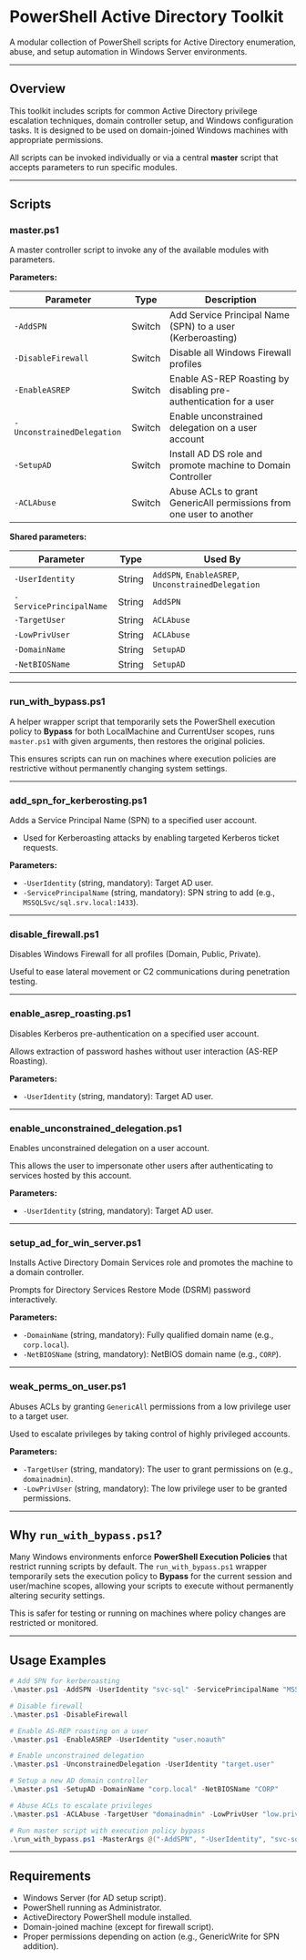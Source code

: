 # PowerShell Active Directory Toolkit

A modular collection of PowerShell scripts for Active Directory enumeration, abuse, and setup automation in Windows Server environments.

---

## Overview

This toolkit includes scripts for common Active Directory privilege escalation techniques, domain controller setup, and Windows configuration tasks. It is designed to be used on domain-joined Windows machines with appropriate permissions.

All scripts can be invoked individually or via a central **master** script that accepts parameters to run specific modules.

---

## Scripts

### master.ps1

A master controller script to invoke any of the available modules with parameters.

**Parameters:**

| Parameter                  | Type   | Description                                                         |
| -------------------------- | ------ | ------------------------------------------------------------------- |
| `-AddSPN`                  | Switch | Add Service Principal Name (SPN) to a user (Kerberoasting)          |
| `-DisableFirewall`         | Switch | Disable all Windows Firewall profiles                               |
| `-EnableASREP`             | Switch | Enable AS-REP Roasting by disabling pre-authentication for a user   |
| `-UnconstrainedDelegation` | Switch | Enable unconstrained delegation on a user account                   |
| `-SetupAD`                 | Switch | Install AD DS role and promote machine to Domain Controller         |
| `-ACLAbuse`                | Switch | Abuse ACLs to grant GenericAll permissions from one user to another |

**Shared parameters:**

| Parameter               | Type   | Used By                                            |
| ----------------------- | ------ | -------------------------------------------------- |
| `-UserIdentity`         | String | `AddSPN`, `EnableASREP`, `UnconstrainedDelegation` |
| `-ServicePrincipalName` | String | `AddSPN`                                           |
| `-TargetUser`           | String | `ACLAbuse`                                         |
| `-LowPrivUser`          | String | `ACLAbuse`                                         |
| `-DomainName`           | String | `SetupAD`                                          |
| `-NetBIOSName`          | String | `SetupAD`                                          |

---

### run_with_bypass.ps1

A helper wrapper script that temporarily sets the PowerShell execution policy to **Bypass** for both LocalMachine and CurrentUser scopes, runs `master.ps1` with given arguments, then restores the original policies.

This ensures scripts can run on machines where execution policies are restrictive without permanently changing system settings.

---

### add_spn_for_kerberosting.ps1

Adds a Service Principal Name (SPN) to a specified user account.

- Used for Kerberoasting attacks by enabling targeted Kerberos ticket requests.

**Parameters:**

- `-UserIdentity` (string, mandatory): Target AD user.
- `-ServicePrincipalName` (string, mandatory): SPN string to add (e.g., `MSSQLSvc/sql.srv.local:1433`).

---

### disable_firewall.ps1

Disables Windows Firewall for all profiles (Domain, Public, Private).

Useful to ease lateral movement or C2 communications during penetration testing.

---

### enable_asrep_roasting.ps1

Disables Kerberos pre-authentication on a specified user account.

Allows extraction of password hashes without user interaction (AS-REP Roasting).

**Parameters:**

- `-UserIdentity` (string, mandatory): Target AD user.

---

### enable_unconstrained_delegation.ps1

Enables unconstrained delegation on a user account.

This allows the user to impersonate other users after authenticating to services hosted by this account.

**Parameters:**

- `-UserIdentity` (string, mandatory): Target AD user.

---

### setup_ad_for_win_server.ps1

Installs Active Directory Domain Services role and promotes the machine to a domain controller.

Prompts for Directory Services Restore Mode (DSRM) password interactively.

**Parameters:**

- `-DomainName` (string, mandatory): Fully qualified domain name (e.g., `corp.local`).
- `-NetBIOSName` (string, mandatory): NetBIOS domain name (e.g., `CORP`).

---

### weak_perms_on_user.ps1

Abuses ACLs by granting `GenericAll` permissions from a low privilege user to a target user.

Used to escalate privileges by taking control of highly privileged accounts.

**Parameters:**

- `-TargetUser` (string, mandatory): The user to grant permissions on (e.g., `domainadmin`).
- `-LowPrivUser` (string, mandatory): The low privilege user to be granted permissions.

---

## Why `run_with_bypass.ps1`?

Many Windows environments enforce **PowerShell Execution Policies** that restrict running scripts by default. The `run_with_bypass.ps1` wrapper temporarily sets the execution policy to **Bypass** for the current session and user/machine scopes, allowing your scripts to execute without permanently altering security settings.

This is safer for testing or running on machines where policy changes are restricted or monitored.

---

## Usage Examples

```powershell
# Add SPN for kerberoasting
.\master.ps1 -AddSPN -UserIdentity "svc-sql" -ServicePrincipalName "MSSQLSvc/sql.srv.local:1433"

# Disable firewall
.\master.ps1 -DisableFirewall

# Enable AS-REP roasting on a user
.\master.ps1 -EnableASREP -UserIdentity "user.noauth"

# Enable unconstrained delegation
.\master.ps1 -UnconstrainedDelegation -UserIdentity "target.user"

# Setup a new AD domain controller
.\master.ps1 -SetupAD -DomainName "corp.local" -NetBIOSName "CORP"

# Abuse ACLs to escalate privileges
.\master.ps1 -ACLAbuse -TargetUser "domainadmin" -LowPrivUser "low.priv"

# Run master script with execution policy bypass
.\run_with_bypass.ps1 -MasterArgs @("-AddSPN", "-UserIdentity", "svc-sql", "-ServicePrincipalName", "MSSQLSvc/sql.srv.local:1433")
```

---

## Requirements

- Windows Server (for AD setup script).
- PowerShell running as Administrator.
- ActiveDirectory PowerShell module installed.
- Domain-joined machine (except for firewall script).
- Proper permissions depending on action (e.g., GenericWrite for SPN addition).
